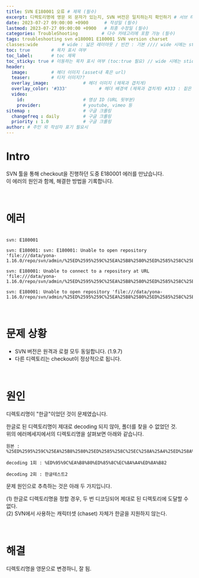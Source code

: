 ```yaml
---
title: SVN E180001 오류 # 제목 (필수)
excerpt: 디렉토리명에 영문 외 문자가 있는지, SVN 버전은 일치하는지 확인하기 # 서브 타이틀이자 meta description (필수)
date: 2023-07-27 09:00:00 +0900      # 작성일 (필수)
lastmod: 2023-07-27 09:00:00 +0900   # 최종 수정일 (필수)
categories: TroubleShooting         # 다수 카테고리에 포함 가능 (필수)
tags: troubleshooting svn e180001 E180001 SVN version charset                     # 태그 복수개 가능 (필수)
classes:wide         # wide : 넓은 레이아웃 / 빈칸 : 기본 //// wide 시에는 sticky toc 불가
toc: true        # 목차 표시 여부
toc_label:       # toc 제목
toc_sticky: true # 이동하는 목차 표시 여부 (toc:true 필요) // wide 시에는 sticky toc 불가
header: 
  image:         # 헤더 이미지 (asset내 혹은 url)
  teaser:        # 티저 이미지??
  overlay_image:             # 헤더 이미지 (제목과 겹치게)
  overlay_color: '#333'            # 헤더 배경색 (제목과 겹치게) #333 : 짙은 회색 (필수)
  video:
    id:                      # 영상 ID (URL 뒷부분)
    provider:                # youtube, vimeo 등
sitemap :                    # 구글 크롤링
  changefreq : daily         # 구글 크롤링
  priority : 1.0             # 구글 크롤링
author: # 주인 외 작성자 표기 필요시
---
```

<!--postNo: 20230727_001-->


# Intro  

SVN 툴을 통해 checkout을 진행하던 도중 E180001 에러를 만났습니다.  
이 에러의 원인과 함께, 해결한 방법을 기록합니다.  

<br>

# 에러

```terminal

svn: E180001

svn: E180001: svn: E180001: Unable to open repository 'file:///data/yona-1.16.0/repo/svn/admin/%25ED%2595%259C%25EA%25B8%2580%25ED%2585%258C%25EC%258A%25A4%25ED%258A%25B82'

svn: E180001: Unable to connect to a repository at URL 'file:///data/yona-1.16.0/repo/svn/admin/%25ED%2595%259C%25EA%25B8%2580%25ED%2585%258C%25EC%258A%25A4%25ED%258A%25B82'

svn: E180001: Unable to open repository 'file:///data/yona-1.16.0/repo/svn/admin/%25ED%2595%259C%25EA%25B8%2580%25ED%2585%258C%25EC%258A%25A4%25ED%258A%25B82'

```

<br>

# 문제 상황

* SVN 버전은 원격과 로컬 모두 동일합니다. (1.9.7)  
* 다른 디렉토리는 checkout이 정상적으로 됩니다.  

<br>

# 원인

디렉토리명이 "한글"이었던 것이 문제였습니다.  

한글로 된 디렉토리명이 제대로 decoding 되지 않아, 폴더를 찾을 수 없었던 것.  
위의 에러메세지에서의 디렉토리명을 살펴보면 아래와 같습니다.  

```terminal
원본 : %25ED%2595%259C%25EA%25B8%2580%25ED%2585%258C%25EC%258A%25A4%25ED%258A%25B82

decoding 1회 : %ED%95%9C%EA%B8%80%ED%85%8C%EC%8A%A4%ED%8A%B82

decoding 2회 : 한글테스트2
```

문제 원인으로 추측하는 것은 아래 두 가지입니다.  

(1) 한글로 디렉토리명을 정할 경우, 두 번 디코딩되어 제대로 된 디렉토리에 도달할 수 없다.  
(2) SVN에서 사용하는 캐릭터셋 (chaset) 자체가 한글을 지원하지 않는다.  

<br>

# 해결

디렉토리명을 영문으로 변경하니, 잘 됨.  

<br>